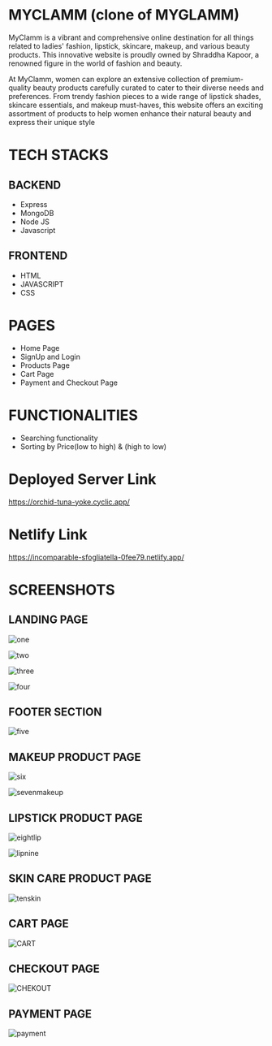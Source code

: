 # MYCLAMM (clone of MYGLAMM)


MyClamm is a vibrant and comprehensive online destination for all things related to ladies' fashion, lipstick, skincare, makeup, and various beauty products. This innovative website is proudly owned by Shraddha Kapoor, a renowned figure in the world of fashion and beauty.

At MyClamm, women can explore an extensive collection of premium-quality beauty products carefully curated to cater to their diverse needs and preferences. From trendy fashion pieces to a wide range of lipstick shades, skincare essentials, and makeup must-haves, this website offers an exciting assortment of products to help women enhance their natural beauty and express their unique style

# TECH STACKS

## BACKEND
 
 * Express
 * MongoDB
 * Node JS
 * Javascript
 
 ## FRONTEND
 * HTML
 * JAVASCRIPT
 * CSS 
 
 # PAGES
 * Home Page
 * SignUp and Login
 * Products Page
 * Cart Page
 * Payment and Checkout Page
 
 # FUNCTIONALITIES
 * Searching functionality
 * Sorting by Price(low to high) & (high to low)

# Deployed Server Link
https://orchid-tuna-yoke.cyclic.app/

# Netlify Link
https://incomparable-sfogliatella-0fee79.netlify.app/

# SCREENSHOTS

## LANDING PAGE

![one](https://github.com/mayki21/delicious-vacation-7867/assets/119392202/681fd7f9-1e30-463e-9a65-c8132d841538)

![two](https://github.com/mayki21/delicious-vacation-7867/assets/119392202/4a4ade6b-8338-45ea-b87c-fc099f101cba)

![three](https://github.com/mayki21/delicious-vacation-7867/assets/119392202/b7d1934c-a8a3-4271-9104-a28f3ef657bf)

![four](https://github.com/mayki21/delicious-vacation-7867/assets/119392202/f070325c-978c-4fdd-805b-544e4b4bfa89)

## FOOTER SECTION

![five](https://github.com/mayki21/delicious-vacation-7867/assets/119392202/af1a8e90-98dc-4ecb-bc6e-4b1a13f7b9c0)

## MAKEUP PRODUCT PAGE

![six](https://github.com/mayki21/delicious-vacation-7867/assets/119392202/026331f6-8cd2-4ef1-b726-8e9e4431fc17)

![sevenmakeup](https://github.com/mayki21/delicious-vacation-7867/assets/119392202/aa05523a-b2e4-46ef-ad30-c01c3c47b0ad)

## LIPSTICK PRODUCT PAGE

![eightlip](https://github.com/mayki21/delicious-vacation-7867/assets/119392202/31cc0762-16b0-486c-8d59-f5f74822a02a)

![lipnine](https://github.com/mayki21/delicious-vacation-7867/assets/119392202/7fa7603d-89a4-448d-9269-90b0677ebe48)

## SKIN CARE PRODUCT PAGE

![tenskin](https://github.com/mayki21/delicious-vacation-7867/assets/119392202/3adc788e-2b1c-477d-a241-3957c01a454b)

## CART PAGE

![CART](https://github.com/mayki21/delicious-vacation-7867/assets/119392202/83be8583-378e-4795-b654-45674eee814b)

## CHECKOUT PAGE

![CHEKOUT](https://github.com/mayki21/delicious-vacation-7867/assets/119392202/81faeed4-aa52-4fee-847b-cf07fce88335)

## PAYMENT PAGE

![payment](https://github.com/mayki21/delicious-vacation-7867/assets/119392202/bdfb62ab-0df9-491e-88cf-541ebd2d0fd0)

